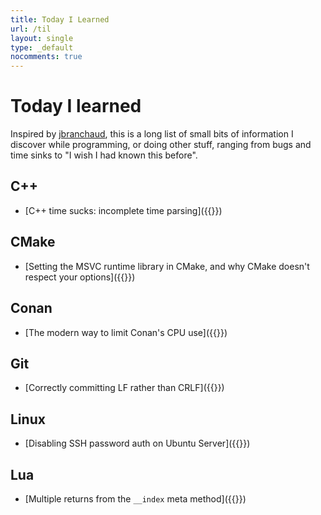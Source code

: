 ```yaml
---
title: Today I Learned
url: /til
layout: single
type: _default
nocomments: true
---
```

<!-- x_ -->

# Today I learned

Inspired by [jbranchaud](https://github.com/jbranchaud/til), this is a long list of small bits of information I discover while programming, or doing other stuff, ranging from bugs and time sinks to "I wish I had known this before".

## C++

* [C++ time sucks: incomplete time parsing]({{<ref path="/til/cpp/incomplete-time-parsing.md">}})

## CMake

* [Setting the MSVC runtime library in CMake, and why CMake doesn't respect your options]({{<ref path="/til/cmake/runtime-library-options-ignored.md">}})

## Conan

* [The modern way to limit Conan's CPU use]({{<ref path="/til/conan/cpu-core-limiting.md">}})

## Git

* [Correctly committing LF rather than CRLF]({{<ref path="/til/git/crlf.md">}})

## Linux

* [Disabling SSH password auth on Ubuntu Server]({{<ref path="/til/linux/disable-password-auth-ubuntu-server.md">}})

## Lua

* [Multiple returns from the `__index` meta method]({{<ref path="/til/lua/multiple-return-index.md">}})
